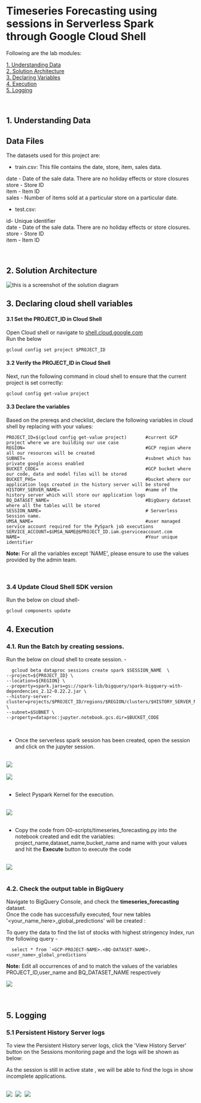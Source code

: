 # Timeseries Forecasting using sessions in  Serverless Spark through Google Cloud Shell



Following are the lab modules:

[1. Understanding Data](06b_timeseries_forecasting_gcloud_execution.md#1-understanding-data)<br>
[2. Solution Architecture](06b_timeseries_forecasting_gcloud_execution.md#2-solution-architecture)<br>
[3. Declaring Variables](06b_timeseries_forecasting_gcloud_execution.md#3-declaring-cloud-shell-variables)<br>
[4. Execution](06b_timeseries_forecasting_gcloud_execution.md#4-execution)<br>
[5. Logging](06b_timeseries_forecasting_gcloud_execution.md#5-logging)<br>

<br>

## 1. Understanding Data

## Data Files

The datasets used for this project are:

- train.csv: This file contains the date, store, item, sales data.


date - Date of the sale data. There are no holiday effects or store closures<br>
store - Store ID<br>
item - Item ID<br>
sales - Number of items sold at a particular store on a particular date.<br>

- test.csv:

id- Unique identifier<br>
date - Date of the sale data. There are no holiday effects or store closures.<br>
store - Store ID<br>
item - Item ID<br>

<br>

## 2. Solution Architecture


![this is a screenshot of the solution diagram](/images/Flow_of_Resources1.png)


## 3. Declaring cloud shell variables

#### 3.1 Set the PROJECT_ID in Cloud Shell

Open Cloud shell or navigate to [shell.cloud.google.com](https://shell.cloud.google.com)<br>
Run the below
```
gcloud config set project $PROJECT_ID

```

#### 3.2 Verify the PROJECT_ID in Cloud Shell

Next, run the following command in cloud shell to ensure that the current project is set correctly:

```
gcloud config get-value project
```

#### 3.3 Declare the variables

Based on the prereqs and checklist, declare the following variables in cloud shell by replacing with your values:


```
PROJECT_ID=$(gcloud config get-value project)       #current GCP project where we are building our use case
REGION=                                             #GCP region where all our resources will be created
SUBNET=                                             #subnet which has private google access enabled
BUCKET_CODE=                                        #GCP bucket where our code, data and model files will be stored
BUCKET_PHS=                                         #bucket where our application logs created in the history server will be stored
HISTORY_SERVER_NAME=                                #name of the history server which will store our application logs
BQ_DATASET_NAME=                                    #BigQuery dataset where all the tables will be stored
SESSION_NAME=                                       # Serverless Session name.
UMSA_NAME=                                          #user managed service account required for the PySpark job executions
SERVICE_ACCOUNT=$UMSA_NAME@$PROJECT_ID.iam.gserviceaccount.com
NAME=                                               #Your unique identifier
```

**Note:** For all the variables except 'NAME', please ensure to use the values provided by the admin team.

<br>

### 3.4 Update Cloud Shell SDK version

Run the below on cloud shell-

```
gcloud components update

```


## 4. Execution


### 4.1. Run the Batch by creating sessions.

Run the below on cloud shell to create session. -
```
  gcloud beta dataproc sessions create spark $SESSION_NAME  \
--project=${PROJECT_ID} \
--location=${REGION} \
--property=spark.jars=gs://spark-lib/bigquery/spark-bigquery-with-dependencies_2.12-0.22.2.jar \
--history-server-cluster=projects/$PROJECT_ID/regions/$REGION/clusters/$HISTORY_SERVER_NAME \
--subnet=$SUBNET \
--property=dataproc:jupyter.notebook.gcs.dir=$BUCKET_CODE

```
<br>

* Once the serverless spark session has been created, open the session and click on the jupyter session.

<br>

<kbd>
<img src=/images/sessions1.png />
</kbd>
<br>
<br>

<kbd>
<img src=/images/sessions2.png />
</kbd>
<br>
<br>

* Select Pyspark Kernel for the execution.

<br>
<kbd>
<img src=/images/sessions3.png />
</kbd>
<br>
<br>

* Copy the code from 00-scripts/timeseries_forecasting.py into the notebook created and edit the variables: project_name,dataset_name,bucket_name and name with your values and hit the **Execute** button to execute the code

<br>
<kbd>
<img src=/images/sessions4.png />
</kbd>
<br>
<br>


### 4.2. Check the output table in BigQuery

Navigate to BigQuery Console, and check the **timeseries_forecasting** dataset. <br>
Once the code has successfully executed, four new tables '<your_name_here>_global_predictions' will be created :

To query the data to find the list of stocks with highest stringency Index, run the following query -
```
  select * from `<GCP-PROJECT-NAME>.<BQ-DATASET-NAME>.<user_name>_global_predictions` 

```

**Note:** Edit all occurrences of <GCP-PROJECT-NAME> and <BQ-DATASET-NAME> to match the values of the variables PROJECT_ID,user_name and BQ_DATASET_NAME respectively

<kbd>
<img src=/images/bigquery.PNG />
</kbd>

<br>

<br>

<br>

## 5. Logging


### 5.1 Persistent History Server logs

To view the Persistent History server logs, click the 'View History Server' button on the Sessions monitoring page and the logs will be shown as below:

As the session is still in active state , we will be able to find the logs in show incomplete applications.

<br>

<kbd>
<img src=/images/phs1.png />
</kbd>

<kbd>
<img src=/images/image13_1.PNG />
</kbd>

<kbd>
<img src=/images/image13.PNG />
</kbd>

<br>
